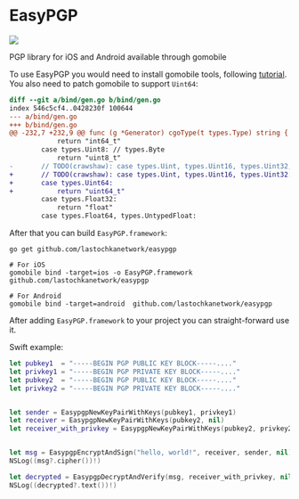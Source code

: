 # EasyPGP
<a href="https://godoc.org/github.com/lastochkanetwork/EasyPGP"><img src="https://godoc.org/github.com/lastochkanetwork/easypgp?status.svg"></a>

PGP library for iOS and Android available through gomobile

To use EasyPGP you would need to install gomobile tools, following [tutorial](https://github.com/golang/go/wiki/Mobile).
You also need to patch gomobile to support `Uint64`:
```patch
diff --git a/bind/gen.go b/bind/gen.go
index 546c5cf4..0428230f 100644
--- a/bind/gen.go
+++ b/bind/gen.go
@@ -232,7 +232,9 @@ func (g *Generator) cgoType(t types.Type) string {
 			return "int64_t"
 		case types.Uint8: // types.Byte
 			return "uint8_t"
-		// TODO(crawshaw): case types.Uint, types.Uint16, types.Uint32, types.Uint64:
+		// TODO(crawshaw): case types.Uint, types.Uint16, types.Uint32:
+		case types.Uint64:
+			return "uint64_t"
 		case types.Float32:
 			return "float"
 		case types.Float64, types.UntypedFloat:
```


After that you can build `EasyPGP.framework`:

```
go get github.com/lastochkanetwork/easypgp

# For iOS
gomobile bind -target=ios -o EasyPGP.framework  github.com/lastochkanetwork/easypgp

# For Android
gomobile bind -target=android  github.com/lastochkanetwork/easypgp
```

After adding `EasyPGP.framework` to your project you can straight-forward use it.

Swift example:

```swift
let pubkey1  = "-----BEGIN PGP PUBLIC KEY BLOCK-----...."
let privkey1 = "-----BEGIN PGP PRIVATE KEY BLOCK-----...."
let pubkey2  = "-----BEGIN PGP PUBLIC KEY BLOCK-----...."
let privkey2 = "-----BEGIN PGP PRIVATE KEY BLOCK-----...."


let sender = EasypgpNewKeyPairWithKeys(pubkey1, privkey1)
let receiver = EasypgpNewKeyPairWithKeys(pubkey2, nil)
let receiver_with_privkey = EasypgpNewKeyPairWithKeys(pubkey2, privkey2)


let msg = EasypgpEncryptAndSign("hello, world!", receiver, sender, nil)
NSLog((msg?.cipher())!)

let decrypted = EasypgpDecryptAndVerify(msg, receiver_with_privkey, nil)
NSLog((decrypted?.text())!)
```

